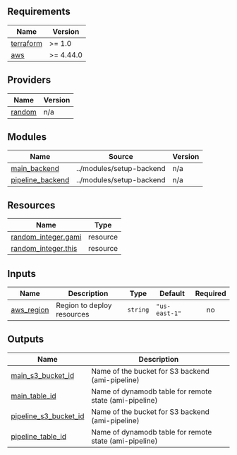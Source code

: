 <!-- BEGIN_TF_DOCS -->
## Requirements

| Name | Version |
|------|---------|
| <a name="requirement_terraform"></a> [terraform](#requirement\_terraform) | >= 1.0 |
| <a name="requirement_aws"></a> [aws](#requirement\_aws) | >= 4.44.0 |

## Providers

| Name | Version |
|------|---------|
| <a name="provider_random"></a> [random](#provider\_random) | n/a |

## Modules

| Name | Source | Version |
|------|--------|---------|
| <a name="module_main_backend"></a> [main\_backend](#module\_main\_backend) | ../modules/setup-backend | n/a |
| <a name="module_pipeline_backend"></a> [pipeline\_backend](#module\_pipeline\_backend) | ../modules/setup-backend | n/a |

## Resources

| Name | Type |
|------|------|
| [random_integer.gami](https://registry.terraform.io/providers/hashicorp/random/latest/docs/resources/integer) | resource |
| [random_integer.this](https://registry.terraform.io/providers/hashicorp/random/latest/docs/resources/integer) | resource |

## Inputs

| Name | Description | Type | Default | Required |
|------|-------------|------|---------|:--------:|
| <a name="input_aws_region"></a> [aws\_region](#input\_aws\_region) | Region to deploy resources | `string` | `"us-east-1"` | no |

## Outputs

| Name | Description |
|------|-------------|
| <a name="output_main_s3_bucket_id"></a> [main\_s3\_bucket\_id](#output\_main\_s3\_bucket\_id) | Name of the bucket for S3 backend (ami-pipeline) |
| <a name="output_main_table_id"></a> [main\_table\_id](#output\_main\_table\_id) | Name of dynamodb table for remote state (ami-pipeline) |
| <a name="output_pipeline_s3_bucket_id"></a> [pipeline\_s3\_bucket\_id](#output\_pipeline\_s3\_bucket\_id) | Name of the bucket for S3 backend (ami-pipeline) |
| <a name="output_pipeline_table_id"></a> [pipeline\_table\_id](#output\_pipeline\_table\_id) | Name of dynamodb table for remote state (ami-pipeline) |
<!-- END_TF_DOCS -->